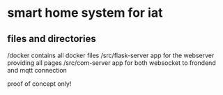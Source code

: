 # smart home system for iat

## files and directories

/docker contains all docker files
/src/flask-server app for the webserver providing all pages
/src/com-server app for both websocket to frondend and mqtt connection









proof of concept only!
